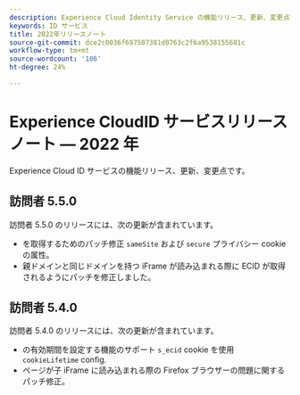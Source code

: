 ```yaml
---
description: Experience Cloud Identity Service の機能リリース、更新、変更点です。
keywords: ID サービス
title: 2022年リリースノート
source-git-commit: dce2c0036f697507381d0763c2f6a9538155681c
workflow-type: tm+mt
source-wordcount: '106'
ht-degree: 24%

---
```


# Experience CloudID サービスリリースノート — 2022 年

Experience Cloud ID サービスの機能リリース、更新、変更点です。

## 訪問者 5.5.0

訪問者 5.5.0 のリリースには、次の更新が含まれています。

* を取得するためのパッチ修正 `sameSite` および `secure` プライバシー cookie の属性。
* 親ドメインと同じドメインを持つ iFrame が読み込まれる際に ECID が取得されるようにパッチを修正しました。

## 訪問者 5.4.0

訪問者 5.4.0 のリリースには、次の更新が含まれています。

* の有効期間を設定する機能のサポート `s_ecid` cookie を使用 `cookieLifetime` config.
* ページが子 iFrame に読み込まれる際の Firefox ブラウザーの問題に関するパッチ修正。